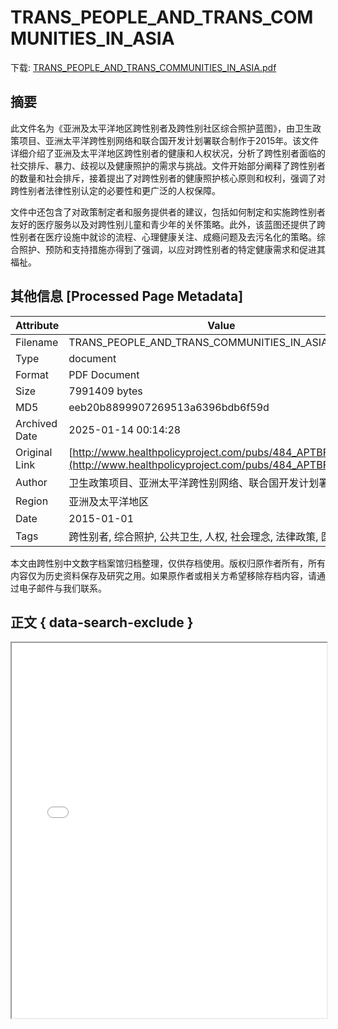 # TRANS_PEOPLE_AND_TRANS_COMMUNITIES_IN_ASIA

<!-- tcd_download_link -->
下载: [TRANS_PEOPLE_AND_TRANS_COMMUNITIES_IN_ASIA.pdf](TRANS_PEOPLE_AND_TRANS_COMMUNITIES_IN_ASIA.pdf)
<!-- tcd_download_link_end -->

## 摘要

<!-- tcd_abstract -->
此文件名为《亚洲及太平洋地区跨性别者及跨性别社区综合照护蓝图》，由卫生政策项目、亚洲太平洋跨性别网络和联合国开发计划署联合制作于2015年。该文件详细介绍了亚洲及太平洋地区跨性别者的健康和人权状况，分析了跨性别者面临的社交排斥、暴力、歧视以及健康照护的需求与挑战。文件开始部分阐释了跨性别者的数量和社会排斥，接着提出了对跨性别者的健康照护核心原则和权利，强调了对跨性别者法律性别认定的必要性和更广泛的人权保障。 

文件中还包含了对政策制定者和服务提供者的建议，包括如何制定和实施跨性别者友好的医疗服务以及对跨性别儿童和青少年的关怀策略。此外，该蓝图还提供了跨性别者在医疗设施中就诊的流程、心理健康关注、成瘾问题及去污名化的策略。综合照护、预防和支持措施亦得到了强调，以应对跨性别者的特定健康需求和促进其福祉。

<!-- tcd_abstract_end -->

## 其他信息 [Processed Page Metadata]

| Attribute       | Value                                  |
|-----------------|----------------------------------------|
| Filename        | TRANS_PEOPLE_AND_TRANS_COMMUNITIES_IN_ASIA.pdf                             |
| Type            | document                                 |
| Format          | PDF Document                               |
| Size            | 7991409 bytes                           |
| MD5             | eeb20b8899907269513a6396bdb6f59d                                  |
| Archived Date   | 2025-01-14 00:14:28                             |
| Original Link   | [http://www.healthpolicyproject.com/pubs/484_APTBFINAL.pdf](http://www.healthpolicyproject.com/pubs/484_APTBFINAL.pdf)                         |
| Author          | 卫生政策项目、亚洲太平洋跨性别网络、联合国开发计划署                               |
| Region          | 亚洲及太平洋地区                               |
| Date            | 2015-01-01                                 |
| Tags            | 跨性别者, 综合照护, 公共卫生, 人权, 社会理念, 法律政策, 医疗资源                                 |

本文由跨性别中文数字档案馆归档整理，仅供存档使用。版权归原作者所有，所有内容仅为历史资料保存及研究之用。如果原作者或相关方希望移除存档内容，请通过电子邮件与我们联系。

## 正文 { data-search-exclude }

<!-- tcd_main_text -->
<iframe src="../TRANS_PEOPLE_AND_TRANS_COMMUNITIES_IN_ASIA.pdf" width="100%" height="600px">
    <p>无法显示PDF，请下载查看。</p>
</iframe>
<!-- tcd_main_text_end -->

